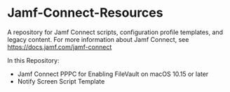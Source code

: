 # Jamf-Connect-Resources
A repository for Jamf Connect scripts, configuration profile templates, and legacy content.
For more information about Jamf Connect, see https://docs.jamf.com/jamf-connect

In this Repository:

* Jamf Connect PPPC for Enabling FileVault on macOS 10.15 or later
* Notify Screen Script Template
